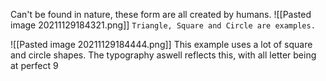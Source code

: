 Can't be found in nature, these form are all created by humans. 
![[Pasted image 20211129184321.png]]
`Triangle, Square and Circle are examples.`

![[Pasted image 20211129184444.png]]
This example uses a lot of square and circle shapes. The typography aswell reflects this, with all letter being at perfect 9